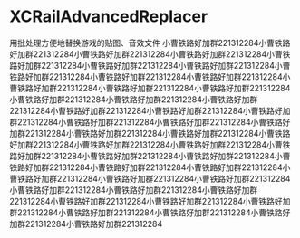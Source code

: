 # XCRailAdvancedReplacer
用批处理方便地替换游戏的贴图、音效文件
小曹铁路好加群221312284小曹铁路好加群221312284小曹铁路好加群221312284小曹铁路好加群221312284小曹铁路好加群221312284小曹铁路好加群221312284小曹铁路好加群221312284小曹铁路好加群221312284小曹铁路好加群221312284小曹铁路好加群221312284小曹铁路好加群221312284小曹铁路好加群221312284小曹铁路好加群221312284小曹铁路好加群221312284小曹铁路好加群221312284小曹铁路好加群221312284小曹铁路好加群221312284小曹铁路好加群221312284小曹铁路好加群221312284小曹铁路好加群221312284小曹铁路好加群221312284小曹铁路好加群221312284小曹铁路好加群221312284小曹铁路好加群221312284小曹铁路好加群221312284小曹铁路好加群221312284小曹铁路好加群221312284小曹铁路好加群221312284小曹铁路好加群221312284小曹铁路好加群221312284小曹铁路好加群221312284小曹铁路好加群221312284小曹铁路好加群221312284小曹铁路好加群221312284小曹铁路好加群221312284小曹铁路好加群221312284小曹铁路好加群221312284小曹铁路好加群221312284小曹铁路好加群221312284小曹铁路好加群221312284小曹铁路好加群221312284小曹铁路好加群221312284小曹铁路好加群221312284小曹铁路好加群221312284小曹铁路好加群221312284小曹铁路好加群221312284
